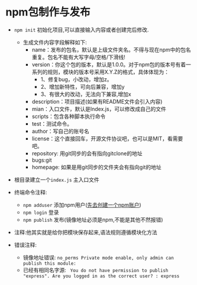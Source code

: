 # npm包制作与发布

* `npm init` 初始化项目,可以直接输入内容或者创建完后修改.
  * 生成文件内容字段解释如下:
    * name：发布的包名，默认是上级文件夹名。不得与现在npm中的包名重复。包名不能有大写字母/空格/下滑线!
    * version：你这个包的版本，默认是1.0.0。对于npm包的版本号有着一系列的规则，模块的版本号采用X.Y.Z的格式，具体体现为：
      * 1、修复bug，小改动，增加z。
      * 2、增加新特性，可向后兼容，增加y
      * 3、有很大的改动，无法向下兼容,增加x
    * description：项目描述(如果有README文件会引入内容)
    * mian：入口文件，默认是Index.js，可以修改成自己的文件 
    * scripts：包含各种脚本执行命令
    * test：测试命令。
    * author：写自己的账号名
    * license：这个直接回车，开源文件协议吧，也可以是MIT，看需要吧。
    * repository: 用git同步的会有指向gitclone的地址
    * bugs:git
    * homepage: 如果是用git同步的文件夹会有指向git的地址
* 根目录建立一个`index.js` 主入口文件
* 终端命令注释:
  * `npm adduser` 添加npm用户([先去创建一个npm账户](https://www.npmjs.com/))
  * `npm login` 登录
  * `npm publish` 发布(镜像地址必须是npm,不能是其他不然报错)
* 注释:他其实就是给你把模块保存起来,语法规则遵循模块化方法
  
* 错误注释:
  * 镜像地址错误: `no_perms Private mode enable, only admin can publish this module:` 
  * 已经有相同名字源: ` You do not have permission to publish "express". Are you logged in as the correct user? : express`

